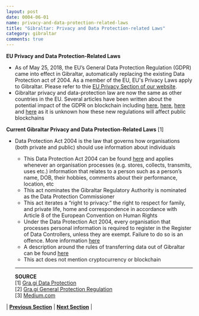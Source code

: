```yaml
---
layout: post
date: 0004-06-01
name: privacy-and-data-protection-related-laws
title: "Gibraltar: Privacy and Data Protection-related Laws"
category: gibraltar
comments: true
---
```


**EU Privacy and Data Protection-Related Laws**
- As of May 25, 2018, the EU’s General Data Protection Regulation (GDPR) came into effect in Gibraltar, automatically replacing the existing Data Protection act of 2004. As a member of the EU, EU's Privacy Laws apply to Gibraltar. Please refer to thie [EU Privacy Section of our website](https://neo-project.github.io/global-blockchain-compliance-hub//europe/europe-privacy-and-data-protection.html).
-  Gibraltar privacy and data-protection law are now the same as other countries in the EU. Several articles have been written about the potential impact of the GDPR on blockchain including [here](https://medium.com/wearetheledger/the-blockchain-gdpr-paradox-fc51e663d047), [here](https://www.hlengage.com/_uploads/downloads/5425GuidetoblockchainV9FORWEB.pdf), [here](https://www.mindtree.com/blog/gdpr-stumbling-block-blockchain) and [here](https://martechtoday.com/can-blockchain-satisfy-gdprs-user-data-protection-requirements-targeted-ads-202600) as it is unknown how these new regulations will affect public blockchains

**Current Gibraltar Privacy and Data Protection-Related Laws** [1]
* Data Protection Act 2004 is the law that governs how organisations (both private and public) should use information about individuals
  * This Data Protection Act 2004 can be found [here](http://www.gra.gi/data-protection/acts) and applies whenever an organisation processes (e.g. stores, collects, transmits, uses etc.) information that relates to a person such as a person’s name, DOB, their hobbies, comments about their performance, location, etc
  * This act nominates the Gibraltar Regulatory Authority is nominated as the Data Protection Commissioner
  * This act iterates a “right to privacy:” the right to respect for family, and private life, home and correspondence in accordance with Article 8 of the European Convention on Human Rights
  * Under the Data Protection Act 2004, every organisation that processes personal information is required to register in the Register of Data Controllers, unless they are exempt. Failure to do so is an offence. More information [here](http://www.gra.gi/data-protection/are-you-exempt-from-registration)
  * A description around the rules of transferring data out of Gibraltar can be found [here](http://www.gra.gi/data-protection/guidance/transfer-of-personal-data-outside-of-gibraltar)
  * This act does not mention cryptocurrency or blockchain

  
  --------
  **SOURCE**  
  [1] [Gra.gi Data Protection](http://www.gra.gi/data-protection)  
  [2] [Gra.gi General Protection Regulation](http://www.gra.gi/data-protection/general-data-protection-regulation/gdpr-1)  
  [3] [Medium.com](https://medium.com/learning-machine-blog/the-eu-general-data-protection-regulation-and-the-blockchain-1f1d20d24951)


| **[Previous Section](https://neo-project.github.io/global-blockchain-compliance-hub//gibraltar/gibraltar-securities-related-laws.html)** | **[Next Section](https://neo-project.github.io/global-blockchain-compliance-hub//gibraltar/gibraltar-final-liability.html)** |
